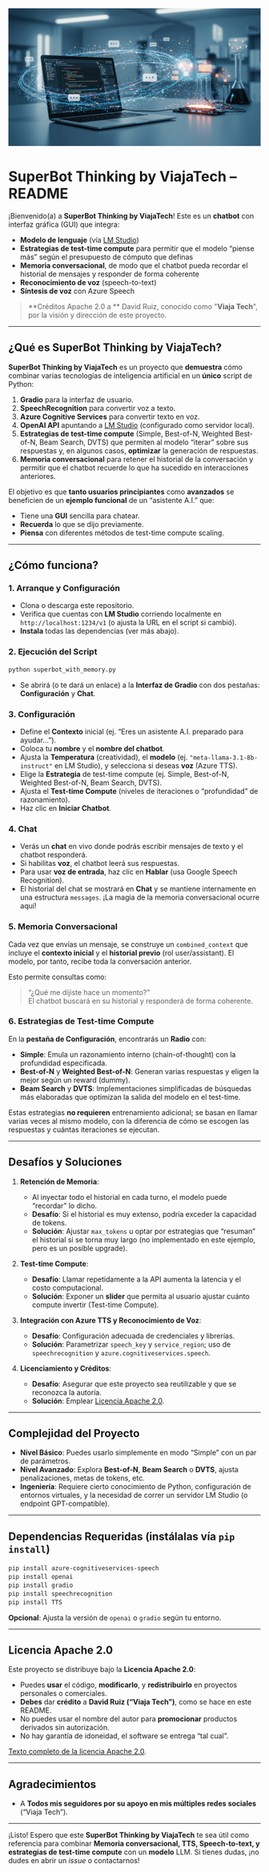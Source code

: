 ![](https://github.com/viajatech/SuperThinkingBot/blob/main/image_fx_%20-%202024-12-21T034632.017.jpg)
----

# SuperBot Thinking by ViajaTech – README

¡Bienvenido(a) a **SuperBot Thinking by ViajaTech**! Este es un **chatbot** con interfaz gráfica (GUI) que integra:
- **Modelo de lenguaje** (vía [LM Studio](https://github.com/lmstudio-ai))  
- **Estrategias de test-time compute** para permitir que el modelo “piense más” según el presupuesto de cómputo que definas  
- **Memoria conversacional**, de modo que el chatbot pueda recordar el historial de mensajes y responder de forma coherente  
- **Reconocimiento de voz** (speech-to-text)  
- **Síntesis de voz** con Azure Speech  

> **Créditos Apache 2.0 a ** David Ruiz, conocido como "**Viaja Tech**", por la visión y dirección de este proyecto.

---

## ¿Qué es SuperBot Thinking by ViajaTech?

**SuperBot Thinking by ViajaTech** es un proyecto que **demuestra** cómo combinar varias tecnologías de inteligencia artificial en un **único** script de Python:

1. **Gradio** para la interfaz de usuario.  
2. **SpeechRecognition** para convertir voz a texto.  
3. **Azure Cognitive Services** para convertir texto en voz.  
4. **OpenAI API** apuntando a [LM Studio](https://github.com/lmstudio-ai) (configurado como servidor local).  
5. **Estrategias de test-time compute** (Simple, Best-of-N, Weighted Best-of-N, Beam Search, DVTS) que permiten al modelo “iterar” sobre sus respuestas y, en algunos casos, **optimizar** la generación de respuestas.  
6. **Memoria conversacional** para retener el historial de la conversación y permitir que el chatbot recuerde lo que ha sucedido en interacciones anteriores.

El objetivo es que **tanto usuarios principiantes** como **avanzados** se beneficien de un **ejemplo funcional** de un “asistente A.I.” que:
- Tiene una **GUI** sencilla para chatear.  
- **Recuerda** lo que se dijo previamente.  
- **Piensa** con diferentes métodos de test-time compute scaling.

---

## ¿Cómo funciona?

### 1. Arranque y Configuración

- Clona o descarga este repositorio.
- Verifica que cuentas con **LM Studio** corriendo localmente en `http://localhost:1234/v1` (o ajusta la URL en el script si cambió).  
- **Instala** todas las dependencias (ver más abajo).  

### 2. Ejecución del Script
```bash
python superbot_with_memory.py
```
- Se abrirá (o te dará un enlace) a la **Interfaz de Gradio** con dos pestañas: **Configuración** y **Chat**.

### 3. Configuración
- Define el **Contexto** inicial (ej. “Eres un asistente A.I. preparado para ayudar…”).
- Coloca tu **nombre** y el **nombre del chatbot**.
- Ajusta la **Temperatura** (creatividad), el **modelo** (ej. `"meta-llama-3.1-8b-instruct"` en LM Studio), y selecciona si deseas **voz** (Azure TTS).
- Elige la **Estrategia** de test-time compute (ej. Simple, Best-of-N, Weighted Best-of-N, Beam Search, DVTS).
- Ajusta el **Test-time Compute** (niveles de iteraciones o “profundidad” de razonamiento).
- Haz clic en **Iniciar Chatbot**.

### 4. Chat
- Verás un **chat** en vivo donde podrás escribir mensajes de texto y el chatbot responderá.
- Si habilitas **voz**, el chatbot leerá sus respuestas.
- Para usar **voz de entrada**, haz clic en **Hablar** (usa Google Speech Recognition).
- El historial del chat se mostrará en **Chat** y se mantiene internamente en una estructura `messages`. ¡La magia de la memoria conversacional ocurre aquí!

### 5. Memoria Conversacional
Cada vez que envías un mensaje, se construye un `combined_context` que incluye el **contexto inicial** y el **historial previo** (rol user/assistant). El modelo, por tanto, recibe toda la conversación anterior.  

Esto permite consultas como:  
> “¿Qué me dijiste hace un momento?”  
El chatbot buscará en su historial y responderá de forma coherente.

### 6. Estrategias de Test-time Compute
En la **pestaña de Configuración**, encontrarás un **Radio** con:
- **Simple**: Emula un razonamiento interno (chain-of-thought) con la profundidad especificada.  
- **Best-of-N** y **Weighted Best-of-N**: Generan varias respuestas y eligen la mejor según un reward (dummy).  
- **Beam Search** y **DVTS**: Implementaciones simplificadas de búsquedas más elaboradas que optimizan la salida del modelo en el test-time.  

Estas estrategias **no requieren** entrenamiento adicional; se basan en llamar varias veces al mismo modelo, con la diferencia de cómo se escogen las respuestas y cuántas iteraciones se ejecutan.

---

## Desafíos y Soluciones

1. **Retención de Memoria**:  
   - Al inyectar todo el historial en cada turno, el modelo puede “recordar” lo dicho.  
   - **Desafío**: Si el historial es muy extenso, podría exceder la capacidad de tokens.  
   - **Solución**: Ajustar `max_tokens` u optar por estrategias que “resuman” el historial si se torna muy largo (no implementado en este ejemplo, pero es un posible upgrade).

2. **Test-time Compute**:  
   - **Desafío**: Llamar repetidamente a la API aumenta la latencia y el costo computacional.  
   - **Solución**: Exponer un **slider** que permita al usuario ajustar cuánto compute invertir (Test-time Compute).

3. **Integración con Azure TTS y Reconocimiento de Voz**:  
   - **Desafío**: Configuración adecuada de credenciales y librerías.  
   - **Solución**: Parametrizar `speech_key` y `service_region`; uso de `speechrecognition` y `azure.cognitiveservices.speech`.

4. **Licenciamiento y Créditos**:  
   - **Desafío**: Asegurar que este proyecto sea reutilizable y que se reconozca la autoría.  
   - **Solución**: Emplear [Licencia Apache 2.0](https://www.apache.org/licenses/LICENSE-2.0).  

---

## Complejidad del Proyecto

- **Nivel Básico**: Puedes usarlo simplemente en modo “Simple” con un par de parámetros.  
- **Nivel Avanzado**: Explora **Best-of-N**, **Beam Search** o **DVTS**, ajusta penalizaciones, metas de tokens, etc.  
- **Ingeniería**: Requiere cierto conocimiento de Python, configuración de entornos virtuales, y la necesidad de correr un servidor LM Studio (o endpoint GPT-compatible).

---

## Dependencias Requeridas (instálalas vía `pip install`)

```bash
pip install azure-cognitiveservices-speech
pip install openai
pip install gradio
pip install speechrecognition
pip install TTS
```

**Opcional**: Ajusta la versión de `openai` o `gradio` según tu entorno.  

---

## Licencia Apache 2.0

Este proyecto se distribuye bajo la **Licencia Apache 2.0**:

- Puedes **usar** el código, **modificarlo**, y **redistribuirlo** en proyectos personales o comerciales.  
- **Debes** dar **crédito** a **David Ruiz (“Viaja Tech”)**, como se hace en este README.  
- No puedes usar el nombre del autor para **promocionar** productos derivados sin autorización.  
- No hay garantía de idoneidad, el software se entrega “tal cual”.

[Texto completo de la licencia Apache 2.0](https://www.apache.org/licenses/LICENSE-2.0).

---

## Agradecimientos

- A **Todos mis seguidores por su apoyo en mis múltiples redes sociales** (“Viaja Tech”).
---

¡Listo! Espero que este **SuperBot Thinking by ViajaTech** te sea útil como referencia para combinar **Memoria conversacional, TTS, Speech-to-text, y estrategias de test-time compute** con un **modelo** LLM. Si tienes dudas, ¡no dudes en abrir un _issue_ o contactarnos!  
